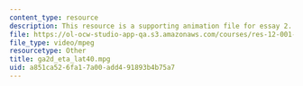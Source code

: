 ```yaml
---
content_type: resource
description: This resource is a supporting animation file for essay 2.
file: https://ol-ocw-studio-app-qa.s3.amazonaws.com/courses/res-12-001-topics-in-fluid-dynamics-spring-2010/a851ca526fa17a00add491893b4b75a7_ga2d_eta_lat40.mpg
file_type: video/mpeg
resourcetype: Other
title: ga2d_eta_lat40.mpg
uid: a851ca52-6fa1-7a00-add4-91893b4b75a7
---
```

